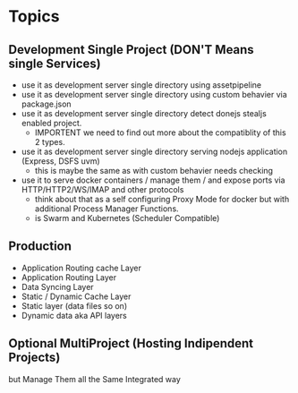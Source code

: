# Topics
## Development Single Project (DON'T Means single Services)
- use it as development server single directory using assetpipeline
- use it as development server single directory using custom behavier via package.json
- use it as development server single directory detect donejs stealjs enabled project.
  - IMPORTENT we need to find out more about the compatiblity of this 2 types.
- use it as development server single directory serving nodejs application (Express, DSFS uvm)
  - this is maybe the same as with custom behavier needs checking
- use it to serve docker containers / manage them / and expose ports via HTTP/HTTP2/WS/IMAP and other protocols
  - think about that as a self configuring Proxy Mode for docker but with additional Process Manager Functions.
  - is Swarm and Kubernetes (Scheduler Compatible)
  
## Production
- Application Routing cache Layer
- Application Routing Layer
- Data Syncing Layer
- Static / Dynamic Cache Layer
- Static layer (data files so on)
- Dynamic data aka API layers

## Optional MultiProject (Hosting Indipendent Projects)
but Manage Them all the Same Integrated way
